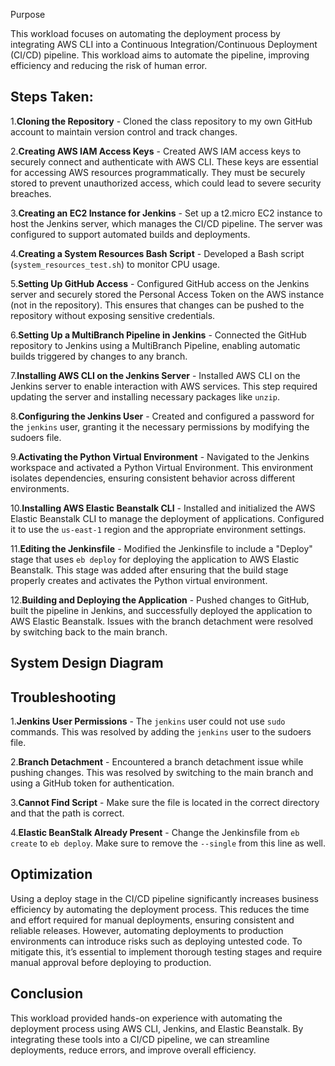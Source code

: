 Purpose

This workload focuses on automating the deployment process by integrating AWS CLI into a Continuous Integration/Continuous Deployment (CI/CD) pipeline. This workload aims to automate the pipeline, improving efficiency and reducing the risk of human error.

## Steps Taken:

1.**Cloning the Repository**   - Cloned the class repository to my own GitHub account to maintain version control and track changes.

2.**Creating AWS IAM Access Keys**   - Created AWS IAM access keys to securely connect and authenticate with AWS CLI. These keys are essential for accessing AWS resources programmatically. They must be securely stored to prevent unauthorized access, which could lead to severe security breaches.

3.**Creating an EC2 Instance for Jenkins**   - Set up a t2.micro EC2 instance to host the Jenkins server, which manages the CI/CD pipeline. The server was configured to support automated builds and deployments.

4.**Creating a System Resources Bash Script**   - Developed a Bash script (`system_resources_test.sh`) to monitor CPU usage.

5.**Setting Up GitHub Access**   - Configured GitHub access on the Jenkins server and securely stored the Personal Access Token on the AWS instance (not in the repository). This ensures that changes can be pushed to the repository without exposing sensitive credentials.

6.**Setting Up a MultiBranch Pipeline in Jenkins**   - Connected the GitHub repository to Jenkins using a MultiBranch Pipeline, enabling automatic builds triggered by changes to any branch.

7.**Installing AWS CLI on the Jenkins Server**   - Installed AWS CLI on the Jenkins server to enable interaction with AWS services. This step required updating the server and installing necessary packages like `unzip`.

8.**Configuring the Jenkins User**   - Created and configured a password for the `jenkins` user, granting it the necessary permissions by modifying the sudoers file.

9.**Activating the Python Virtual Environment**   - Navigated to the Jenkins workspace and activated a Python Virtual Environment. This environment isolates dependencies, ensuring consistent behavior across different environments.

10.**Installing AWS Elastic Beanstalk CLI**    - Installed and initialized the AWS Elastic Beanstalk CLI to manage the deployment of applications. Configured it to use the `us-east-1` region and the appropriate environment settings.

11.**Editing the Jenkinsfile**    - Modified the Jenkinsfile to include a "Deploy" stage that uses `eb deploy` for deploying the application to AWS Elastic Beanstalk. This stage was added after ensuring that the build stage properly creates and activates the Python virtual environment.

12.**Building and Deploying the Application**    - Pushed changes to GitHub, built the pipeline in Jenkins, and successfully deployed the application to AWS Elastic Beanstalk. Issues with the branch detachment were resolved by switching back to the main branch.

## System Design Diagram



## Troubleshooting

1.**Jenkins User Permissions**   - The `jenkins` user could not use `sudo` commands. This was resolved by adding the `jenkins` user to the sudoers file.

2.**Branch Detachment**   - Encountered a branch detachment issue while pushing changes. This was resolved by switching to the main branch and using a GitHub token for authentication.

3.**Cannot Find Script**   - Make sure the file is located in the correct directory and that the path is correct.

4.**Elastic BeanStalk Already Present**   - Change the Jenkinsfile from  `eb create` to  `eb deploy`. Make sure to remove the  `--single` from this line as well.


## Optimization

Using a deploy stage in the CI/CD pipeline significantly increases business efficiency by automating the deployment process. This reduces the time and effort required for manual deployments, ensuring consistent and reliable releases. However, automating deployments to production environments can introduce risks such as deploying untested code. To mitigate this, it’s essential to implement thorough testing stages and require manual approval before deploying to production.

## Conclusion

This workload provided hands-on experience with automating the deployment process using AWS CLI, Jenkins, and Elastic Beanstalk. By integrating these tools into a CI/CD pipeline, we can streamline deployments, reduce errors, and improve overall efficiency.
